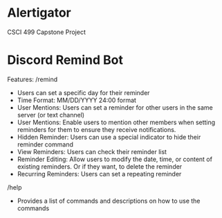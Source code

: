 # Alertigator
CSCI 499 Capstone Project

# Discord Remind Bot

Features:
/remind
- Users can set a specific day for their reminder
- Time Format: MM/DD/YYYY 24:00 format
- User Mentions: Users can set a reminder for other users in the same server (or text channel)
- User Mentions: Enable users to mention other members when setting reminders for them to ensure they receive notifications.
- Hidden Reminder: Users can use a special indicator to hide their reminder command 
- View Reminders: Users can check their reminder list 
- Reminder Editing: Allow users to modify the date, time, or content of existing reminders. Or if they want, to delete the reminder
- Recurring Reminders: Users can set a repeating reminder
  
/help 
- Provides a list of commands and descriptions on how to use the commands

